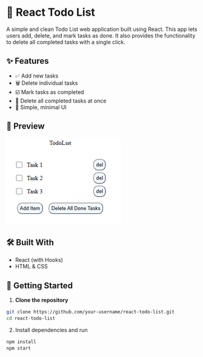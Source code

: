 # 📝 React Todo List

A simple and clean Todo List web application built using React. This app lets users add, delete, and mark tasks as done. It also provides the functionality to delete all completed tasks with a single click.

## ✨ Features

- ✅ Add new tasks
- 🗑️ Delete individual tasks
- ☑️ Mark tasks as completed
- 🧹 Delete all completed tasks at once
- 💅 Simple, minimal UI

## 📸 Preview

![App Preview](screenshots/image.png)

## 🛠️ Built With

- React (with Hooks)
- HTML & CSS

## 🚀 Getting Started

1. **Clone the repository**

```bash
git clone https://github.com/your-username/react-todo-list.git
cd react-todo-list
```

2. Install dependencies and run

```bash
npm install
npm start
```
